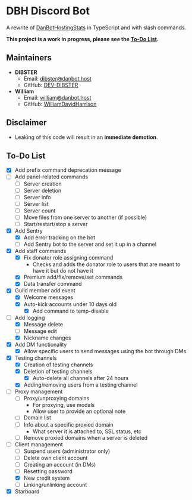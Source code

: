 # DBH Discord Bot
A rewrite of [DanBotHostingStats](https://github.com/DanBot-Hosting/DanBotHostingStats) in TypeScript and with slash commands.

**This project is a work in progress, please see the [To-Do List](#to-do-list).**

## Maintainers
- **DIBSTER**
  - Email: dibster@danbot.host
  - GitHub: [DEV-DIBSTER](https://github.com/DEV-DIBSTER)
- **William**
  - Email: william@danbot.host
  - GitHub: [WilliamDavidHarrison](https://github.com/WilliamDavidHarrison)

## Disclaimer
- Leaking of this code will result in an **immediate demotion**.

## To-Do List
- [x] Add prefix command deprecation message
- [ ] Add panel-related commands
  - [ ] Server creation
  - [ ] Server deletion
  - [ ] Server info
  - [ ] Server list
  - [ ] Server count
  - [ ] Move files from one server to another (if possible)
  - [ ] Start/restart/stop a server
- [x] Add Sentry
  - [x] Add error tracking on the bot
  - [ ] Add Sentry bot to the server and set it up in a channel
- [x] Add staff commands
  - [x] Fix donator role assigning command
    - Checks and adds the donator role to users that are meant to have it but do not have it
  - [x] Premium add/fix/remove/set commands
  - [x] Data transfer command
- [x] Guild member add event
  - [x] Welcome messages
  - [x] Auto-kick accounts under 10 days old
    - [x] Add command to temp-disable
- [ ] Add logging
  - [x] Message delete
  - [ ] Message edit
  - [x] Nickname changes
- [x] Add DM functionality
  - [x] Allow specific users to send messages using the bot through DMs
- [x] Testing channels
  - [x] Creation of testing channels
  - [x] Deletion of testing channels
    - [x] Auto-delete all channels after 24 hours
  - [x] Adding/removing users from a testing channel
- [ ] Proxy management
  - [ ] Proxy/unproxying domains
    - For proxying, use modals
    - Allow user to provide an optional note
  - [ ] Domain list
  - [ ] Info about a specific proxied domain
    - What server it is attached to, SSL status, etc
  - [ ] Remove proxied domains when a server is deleted
- [ ] Client management
  - [ ] Suspend users (administrator only)
  - [ ] Delete own client account
  - [ ] Creating an account (in DMs)
  - [ ] Resetting password
  - [x] New credit system
  - [ ] Linking/unlinking account
- [x] Starboard
